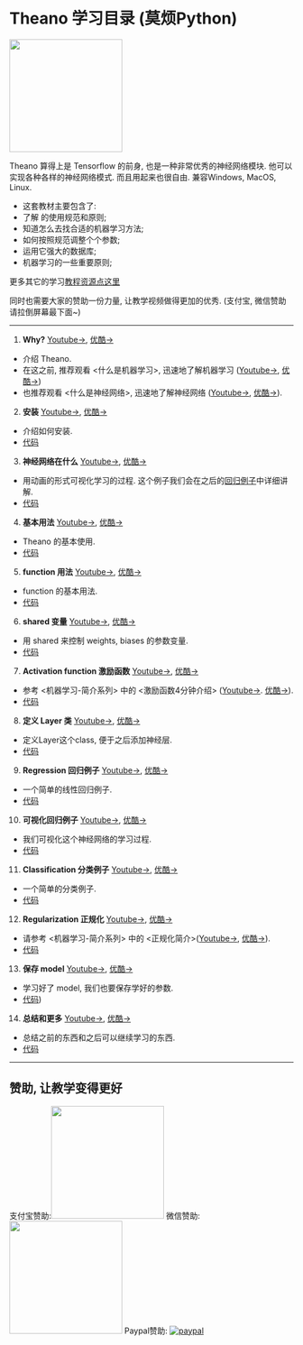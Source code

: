 
# Theano 学习目录 (莫烦Python)
<img src='https://github.com/MorvanZhou/tutorials/blob/gh-pages/theanoTUT/theano%20cover%20page.jpg?raw=true' height=200>

Theano 算得上是 Tensorflow 的前身, 也是一种非常优秀的神经网络模块. 他可以实现各种各样的神经网络模式. 而且用起来也很自由. 兼容Windows, MacOS, Linux.

* 这套教材主要包含了:
 * 了解 的使用规范和原则;
 * 知道怎么去找合适的机器学习方法;
 * 如何按照规范调整个个参数;
 * 运用它强大的数据库;
 * 机器学习的一些重要原则;

更多其它的学习[教程资源点这里](http://morvanzhou.github.io/tutorials/)

同时也需要大家的赞助一份力量, 让教学视频做得更加的优秀. (支付宝, 微信赞助请拉倒屏幕最下面~)

---

1. **Why?** [Youtube->](https://www.youtube.com/watch?v=84yGQZE43OU&list=PLXO45tsB95cKpDID642AjNkygrSR5X15T&index=2), [优酷->](http://v.youku.com/v_show/id_XMTY1OTQ4NDI2OA==.html?f=27743371&o=1)
  * 介绍 Theano.
  * 在这之前, 推荐观看 <什么是机器学习>, 迅速地了解机器学习 ([Youtube->](https://www.youtube.com/watch?v=YY7-VKXybjc&list=PLXO45tsB95cIFm8Y8vMkNNPPXAtYXwKin&index=1), [优酷->](http://v.youku.com/v_show/id_XMTYyMjk2NDIwOA==.html?f=27892935&o=1))
  * 也推荐观看 <什么是神经网络>, 迅速地了解神经网络 ([Youtube->](https://www.youtube.com/watch?v=RSRkp8VAavQ&index=2&list=PLXO45tsB95cIFm8Y8vMkNNPPXAtYXwKin), [优酷->](http://v.youku.com/v_show/id_XMTU5NDc3MDQwOA==.html?f=27892935&o=1)).
  


2. **安装** [Youtube->](https://www.youtube.com/watch?v=uefJFOaypj8&list=PLXO45tsB95cKpDID642AjNkygrSR5X15T&index=3), [优酷->](http://v.youku.com/v_show/id_XMTY1OTUyNjIzNg==.html?f=27743371&o=1) 
  * 介绍如何安装. 
  * [代码](https://github.com/MorvanZhou/tutorials/blob/master/theanoTUT/theano2_install.py)
  


3. **神经网络在什么** [Youtube->](https://www.youtube.com/watch?v=sPu4KpzLaDQ&list=PLXO45tsB95cKpDID642AjNkygrSR5X15T&index=4), [优酷->](http://v.youku.com/v_show/id_XMTY2MTU4MzM4MA==.html?f=27743371&o=1)
  * 用动画的形式可视化学习的过程. 这个例子我们会在之后的[回归例子](https://www.youtube.com/watch?v=EULCWeavwPU&list=PLXO45tsB95cKpDID642AjNkygrSR5X15T&index=10)中详细讲解. 
  * [代码](https://github.com/MorvanZhou/tutorials/blob/master/theanoTUT/theano3_what_does_ML_do.py)
  


4. **基本用法** [Youtube->](https://www.youtube.com/watch?v=je2oHCX5m74&list=PLXO45tsB95cKpDID642AjNkygrSR5X15T&index=5), [优酷->](http://v.youku.com/v_show/id_XMTY2MTY1NDY1Ng==.html?f=27743371&o=1)
  * Theano 的基本使用. 
  * [代码](https://github.com/MorvanZhou/tutorials/blob/master/theanoTUT/theano4_basic_usage.py)
  


5. **function 用法** [Youtube->](https://www.youtube.com/watch?v=je2oHCX5m74&list=PLXO45tsB95cKpDID642AjNkygrSR5X15T&index=6), [优酷->](http://v.youku.com/v_show/id_XMTY2MjY5NTI5Ng==.html?f=27743371&o=1)
  * function 的基本用法. 
  * [代码](https://github.com/MorvanZhou/tutorials/blob/master/theanoTUT/theano5_function.py)
  


6. **shared 变量** [Youtube->](https://www.youtube.com/watch?v=2exmT0L-QV0&list=PLXO45tsB95cKpDID642AjNkygrSR5X15T&index=7), [优酷->](http://v.youku.com/v_show/id_XMTY2Mjc3NTU4NA==.html?f=27743371&o=1)
  * 用 shared 来控制 weights, biases 的参数变量. 
  * [代码](https://github.com/MorvanZhou/tutorials/blob/master/theanoTUT/theano6_shared_variable.py)
  


7. **Activation function 激励函数** [Youtube->](https://www.youtube.com/watch?v=GbYWEOjjsAI&list=PLXO45tsB95cKpDID642AjNkygrSR5X15T&index=8), [优酷->](http://v.youku.com/v_show/id_XMTY2MzkxNDE1Ng==.html?f=27743371&o=1)
  * 参考 <机器学习-简介系列> 中的 <激励函数4分钟介绍> ([Youtube->](https://www.youtube.com/watch?v=tI9AbaBfnPc&index=9&list=PLXO45tsB95cIFm8Y8vMkNNPPXAtYXwKin). [优酷->](http://v.youku.com/v_show/id_XMTcxMTExNjA5Mg==.html?f=27892935&o=1)). 
  * [代码](https://github.com/MorvanZhou/tutorials/blob/master/theanoTUT/theano7_activation_function.py)
  


8. **定义 Layer 类** [Youtube->](https://www.youtube.com/watch?v=Xm2InCJqFY4&list=PLXO45tsB95cKpDID642AjNkygrSR5X15T&index=9), [优酷->](http://v.youku.com/v_show/id_XMTY2Mzk3MDI2MA==.html?f=27743371&o=1)
  * 定义Layer这个class, 便于之后添加神经层. 
  * [代码](https://github.com/MorvanZhou/tutorials/blob/master/theanoTUT/theano8_Layer_class.py)
  


9. **Regression 回归例子** [Youtube->](https://www.youtube.com/watch?v=lWvlKqvvXyw&list=PLXO45tsB95cKpDID642AjNkygrSR5X15T&index=10), [优酷->](http://v.youku.com/v_show/id_XMTY2NDE2MjA5Ng==.html?f=27743371&o=1)
  * 一个简单的线性回归例子. 
  * [代码](https://github.com/MorvanZhou/tutorials/tree/master/theanoTUT/theano9_regression_nn)
  


10. **可视化回归例子** [Youtube->](https://www.youtube.com/watch?v=EULCWeavwPU&list=PLXO45tsB95cKpDID642AjNkygrSR5X15T&index=11), [优酷->](http://v.youku.com/v_show/id_XMTY2NDE5MDY2NA==.html?f=27743371&o=1)
  * 我们可视化这个神经网络的学习过程. 
  * [代码](https://github.com/MorvanZhou/tutorials/tree/master/theanoTUT/theano10_regression_visualization)
  


11. **Classification 分类例子** [Youtube->](https://www.youtube.com/watch?v=nslbfsN8wiU&list=PLXO45tsB95cKpDID642AjNkygrSR5X15T&index=12), [优酷->](http://v.youku.com/v_show/id_XMTY2NDI3ODc2NA==.html?f=27743371&o=1)
  * 一个简单的分类例子. 
  * [代码](https://github.com/MorvanZhou/tutorials/tree/master/theanoTUT/theano11_classification_nn)
  


12. **Regularization 正规化** [Youtube->](https://www.youtube.com/watch?v=ho4ms9gVjKE&list=PLXO45tsB95cKpDID642AjNkygrSR5X15T&index=11), [优酷->](http://v.youku.com/v_show/id_XMTY2NTAwNTk0MA==.html?f=27743371&o=1)
  * 请参考 <机器学习-简介系列> 中的 <正规化简介>([Youtube->](https://www.youtube.com/watch?v=e9OKufD6lRM&list=PLXO45tsB95cIFm8Y8vMkNNPPXAtYXwKin&index=10), [优酷->](http://v.youku.com/v_show/id_XMTczNjA2Nzc5Ng==.html?f=27892935&o=1)). 
  * [代码](https://github.com/MorvanZhou/tutorials/tree/master/theanoTUT/theano12_regularization)
  


13. **保存 model** [Youtube->](https://www.youtube.com/watch?v=sj9BGXGyLho&list=PLXO45tsB95cKpDID642AjNkygrSR5X15T&index=14), [优酷->](http://v.youku.com/v_show/id_XMTY2NTAyNTM0MA==.html?f=27743371&o=1)
  * 学习好了 model, 我们也要保存学好的参数. 
  * [代码](https://github.com/MorvanZhou/tutorials/tree/master/theanoTUT/theano13_save))
  


14. **总结和更多** [Youtube->](https://www.youtube.com/watch?v=2VzuMu589MQ&list=PLXO45tsB95cKpDID642AjNkygrSR5X15T&index=15), [优酷->](http://v.youku.com/v_show/id_XMTY2NTA0ODA5Mg==.html?f=27743371&o=1)
  * 总结之前的东西和之后可以继续学习的东西. 
  * [代码](https://github.com/MorvanZhou/tutorials/blob/master/theanoTUT/theano14_summary.py)
  


---

## 赞助, 让教学变得更好
支付宝赞助:<img src='https://github.com/MorvanZhou/tutorials/blob/gh-pages/Donation/zhifubao.jpeg?raw=true' height='200'>    微信赞助:<img src='https://github.com/MorvanZhou/tutorials/blob/gh-pages/Donation/WechatIMG1.png?raw=true' height='200'>   Paypal赞助: [![paypal](https://www.paypalobjects.com/zh_XC/i/btn/btn_donateCC_LG.gif)](https://www.paypal.com/cgi-bin/webscr?cmd=_donations&business=morvanzhou%40gmail%2ecom&lc=C2&item_name=MorvanPython&currency_code=AUD&bn=PP%2dDonationsBF%3abtn_donateCC_LG%2egif%3aNonHosted)

